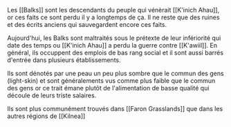 Les [[Balks]] sont les descendants du peuple qui vénèrait [[K'inich Ahau]], or ces faits ce sont perdu il y a longtemps de ça. Il ne reste que des ruines et des écrits anciens qui sauvegardent encore ces faits.

Aujourd'hui, les Balks sont maltraités sous le prétexte de leur infériorité qui date des temps ou [[K'inich Ahau]] a perdu la guerre contre [[K'awiil]]. En général, ils occuppent des emplois de bas rang social et il sont aussi barrés d'entrée dans plusieurs établissements.

Ils sont dénotés par une peau un peu plus sombre que le commun des gens (light-skin) et sont généralements vus comme plus faible que le commun des gens or ce trait émane plutôt de l'alimentation de basse qualité qui découle de leurs triste salaires. 

Ils sont plus communément trouvés dans [[Faron Grasslands]] que dans les autres régions de [[Kilnea]]